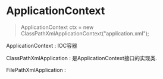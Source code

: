 # ApplicationContext 
> ApplicationContext ctx = new ClassPathXmlApplicationContext("application.xml");

ApplicationContext : IOC容器

ClassPathXmlApplication :   是ApplicationContext接口的实现类.

FilePathXmlApplication : 